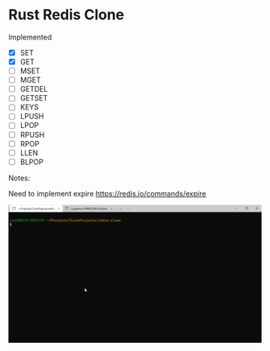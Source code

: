 # Rust Redis Clone

Implemented 

- [x] SET 
- [x] GET
- [ ] MSET
- [ ] MGET
- [ ] GETDEL
- [ ] GETSET
- [ ] KEYS
- [ ] LPUSH
- [ ] LPOP
- [ ] RPUSH
- [ ] RPOP
- [ ] LLEN
- [ ] BLPOP

 Notes:

Need to implement expire
https://redis.io/commands/expire


<img src="usage.gif" />